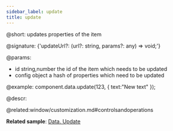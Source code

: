```yaml
---
sidebar_label: update
title: update
---          
```


@short: updates properties of the item

@signature: {'updateUrl?: (url?: string, params?: any) => void;'}
	
@params:
- id			string,number		the id of the item which needs to be updated
- config		object				a hash of properties which need to be updated


@example:
component.data.update(123, { text:"New text" });


@descr:

@related:window/customization.md#controlsandoperations

**Related sample**: [Data. Update](https://snippet.dhtmlx.com/4g90gi6b)
